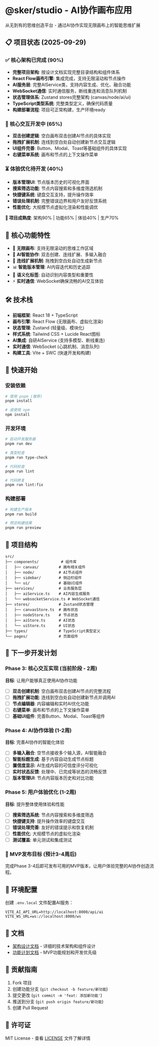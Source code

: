 # @sker/studio - AI协作画布应用

从无到有的思维创造平台 - 通过AI协作实现无限画布上的智能思维扩展

## 📋 项目状态 (2025-09-29)

### ✅ 核心架构已完成 (90%)
- **完整项目架构**: 按设计文档实现完整目录结构和组件体系
- **React Flow画布引擎**: 集成完成，支持无限滚动和节点操作
- **AI服务层**: 完整AIService类，支持内容生成、优化、融合功能
- **WebSocket通信**: 实时通信服务，断线重连和消息队列机制
- **状态管理体系**: Zustand stores完整架构 (canvas/node/ai/ui)
- **TypeScript类型系统**: 完整类型定义，确保代码质量
- **构建部署流程**: 项目可正常构建，生产环境ready

### 🔄 核心交互开发中 (65%)  
- **双击创建逻辑**: 空白画布双击创建AI节点的具体实现
- **拖拽扩展机制**: 连线到空白处自动创建新节点交互逻辑
- **UI组件完善**: Button、Modal、Toast等基础组件的具体实现
- **右键菜单系统**: 画布和节点的上下文操作菜单

### ⏳ 体验优化待开发 (40%)
- **版本管理UI**: 节点版本历史的可视化界面
- **搜索筛选功能**: 节点内容搜索和多维度筛选机制
- **快捷键系统**: 键盘交互支持，提升操作效率
- **错误处理机制**: 完整错误边界和用户友好反馈系统
- **性能优化**: 大规模节点虚拟化渲染和性能调优

**🎯 项目成熟度**: 架构90% | 功能65% | 体验40% | 生产70%

## 🎨 核心功能特性

- 🎨 **无限画布**: 支持无限滚动的思维工作区域
- 🤖 **AI智能协作**: 双击创建、连线扩展、多输入融合
- 🔗 **连线扩展机制**: 拖拽到空白处自动生成新节点
- 📊 **智能版本管理**: AI内容迭代和历史追踪
- 🎯 **语义化标签**: 自动识别内容类型和重要性
- ⚡ **实时通信**: WebSocket确保流畅的AI交互体验

## 🛠️ 技术栈

- **前端框架**: React 18 + TypeScript
- **画布引擎**: React Flow (无限画布、虚拟化渲染)
- **状态管理**: Zustand (轻量级、模块化)
- **样式系统**: Tailwind CSS + Lucide React图标
- **AI集成**: 自研AIService (支持多模型、断线重连)
- **实时通信**: WebSocket (心跳机制、消息队列)
- **构建工具**: Vite + SWC (快速开发和构建)

## 🚀 快速开始

### 安装依赖
```bash
# 使用 pnpm (推荐)
pnpm install

# 或使用 npm
npm install
```

### 开发环境
```bash
# 启动开发服务器
pnpm run dev

# 类型检查
pnpm run type-check

# 代码检查
pnpm run lint

# 代码修复
pnpm run lint:fix
```

### 构建部署
```bash
# 构建生产版本
pnpm run build

# 预览构建结果
pnpm run preview
```

## 📁 项目结构

```
src/
├── components/          # 组件库
│   ├── canvas/         # 画布相关组件
│   ├── node/           # AI节点组件
│   ├── sidebar/        # 侧边栏组件
│   └── ui/             # 基础UI组件
├── services/           # 业务服务层
│   ├── aiService.ts    # AI内容生成服务
│   └── websocketService.ts # WebSocket通信
├── stores/             # Zustand状态管理
│   ├── canvasStore.ts  # 画布状态
│   ├── nodeStore.ts    # 节点状态
│   ├── aiStore.ts      # AI状态
│   └── uiStore.ts      # UI状态
├── types/              # TypeScript类型定义
└── pages/              # 页面组件
```

## 🚀 下一步开发计划

### Phase 3: 核心交互实现 (当前阶段 - 2周)
**目标**: 让用户能够真正使用AI协作功能
- [ ] **双击创建机制**: 空白画布双击创建AI节点的完整流程
- [ ] **拖拽扩展功能**: 连线到空白处自动创建新节点并调用AI
- [ ] **节点编辑器**: 内容编辑和实时AI优化功能
- [ ] **右键菜单**: 画布和节点的上下文操作菜单
- [ ] **基础UI组件**: 完善Button、Modal、Toast等组件

### Phase 4: AI协作体验 (1-2周) 
**目标**: 完善AI协作的智能化体验
- [ ] **多输入融合**: 空节点接收多个输入源，AI智能融合
- [ ] **智能标题生成**: 基于内容自动生成节点标题
- [ ] **置信度显示**: AI生成内容的可信度评分可视化
- [ ] **实时状态反馈**: 处理中、已完成等状态的流畅反馈
- [ ] **版本管理UI**: 节点内容版本历史和对比功能

### Phase 5: 用户体验优化 (1-2周)
**目标**: 提升整体使用体验和性能
- [ ] **搜索筛选系统**: 节点内容搜索和多维度筛选
- [ ] **快捷键支持**: 提升操作效率的键盘交互
- [ ] **错误处理完善**: 友好的错误提示和恢复机制
- [ ] **性能优化**: 大规模节点的虚拟化渲染
- [ ] **测试覆盖**: 单元测试和集成测试

### 🎯 MVP发布目标 (预计3-4周后)
完成Phase 3-4后即可发布可用的MVP版本，让用户体验完整的AI协作创造流程。

## 🔧 环境配置

创建 `.env.local` 文件配置AI服务：

```env
VITE_AI_API_URL=http://localhost:8000/api/ai
VITE_WS_URL=ws://localhost:8000/ws
```

## 📖 文档

- [架构设计文档](./架构设计文档.md) - 详细的技术架构和组件设计
- [功能计划文档](./plan.md) - MVP功能规划和开发优先级

## 🤝 贡献指南

1. Fork 项目
2. 创建功能分支 (`git checkout -b feature/新功能`)
3. 提交更改 (`git commit -m 'feat: 添加新功能'`)
4. 推送到分支 (`git push origin feature/新功能`)
5. 创建 Pull Request

## 📄 许可证

MIT License - 查看 [LICENSE](LICENSE) 文件了解详情